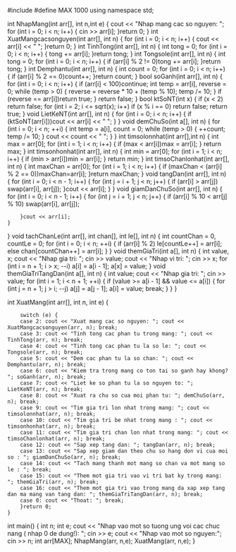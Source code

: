 #include<iostream>
#define MAX 1000
using namespace std;

int NhapMang(int arr[], int n,int e) {
	cout << "Nhap mang cac so nguyen: ";
	for (int i = 0; i < n; i++) {
		cin >> arr[i];
	}return 0;
}
int XuatMangcacsonguyen(int arr[], int n) {
	for (int i = 0; i < n; i++) {
		cout << arr[i] << " ";
	}return 0;
}
int TinhTong(int arr[], int n) {
	int tong = 0;
	for (int i = 0; i < n; i++) {
		tong += arr[i];
	}return tong;
}
int Tongsole(int arr[], int n) {
	int tong = 0;
	for (int i = 0; i < n; i++) {
		if (arr[i] % 2 != 0)tong += arr[i];
	}return tong;
}
int Demphantu(int arr[], int n) {
	int count = 0;
	for (int i = 0; i < n; i++) {
		if (arr[i] % 2 == 0)count++;
	}return count;
}
bool soGanh(int arr[], int n) {
	for (int i = 0; i < n; i++) {
		if (arr[i] < 100)continue;
		int temp = arr[i], reverse = 0;
		while (temp > 0) {
			reverse = reverse * 10 + (temp % 10);
			temp /= 10;
		}
		if (reverse == arr[i])return true;
	}
	return false;
}
bool ktSoNT(int x) {
		if (x < 2)
			return false;
		for (int i = 2; i <= sqrt(x); i++)
			if (x % i == 0)
				return false;
		return true;
}
void LietKeNT(int arr[], int n) {
	for (int i = 0; i < n; i++) {
		if (ktSoNT(arr[i]))cout << arr[i] << " ";
	}
}
void demChuSo(int a[], int n) {
	for (int i = 0; i < n; ++i) {
		int temp = a[i], count = 0;
		while (temp > 0) {
			++count;
			temp /= 10;
		}
		cout << count << " ";
	}
}
int timsolonnhat(int arr[],int  n) {
	int max = arr[0];
	for (int i = 1; i < n; i++) {
		if (max < arr[i])max = arr[i];
	}
	return max;
}
int timsonhonhat(int arr[], int n) {
	int min = arr[0];
	for (int i = 1; i < n; i++) {
		if (min > arr[i])min = arr[i];
	}
	return min;
}
int timsoChanlonhat(int arr[], int n) {
	int maxChan = arr[0];
	for (int i = 1; i < n; i++) {
		if (maxChan < (arr[i] % 2 == 0))maxChan=arr[i];
	}return maxChan;
}
void tangDan(int arr[], int n) {
	for (int i = 0; i < n - 1; i++) {
		for (int j = i + 1; j < n; j++) {
			if (arr[i] > arr[j]) swap(arr[i], arr[j]);
		}cout << arr[i];
	}
}
void giamDanChuSo(int arr[], int n) {
	for (int i = 0; i < n - 1; i++) {
		for (int j = i + 1; j < n; j++) {
			if (arr[i] % 10 < arr[j] % 10) swap(arr[i], arr[j]);
		
		}cout << arr[i];
	}
}
void tachChanLe(int arr[], int chan[], int le[], int n) {
	int countChan = 0, countLe = 0;
	for (int i = 0; i < n; ++i) {
		if (arr[i] % 2) le[countLe++] = arr[i];
		else chan[countChan++] = arr[i];
	}
}
void themGiaTri(int a[], int n) {
	int value, x;
	cout << "Nhap gia tri: "; cin >> value;
	cout << "Nhap vi tri: "; cin >> x;
	for (int i = n + 1; i > x; --i) a[i] = a[i - 1];
	a[x] = value;
}
void themGiaTriTangDan(int a[], int n) {
	int value;
	cout << "Nhap gia tri: "; cin >> value;
	for (int i = 1; i < n + 1; ++i) {
		if (value >= a[i - 1] && value <= a[i]) {
			for (int j = n + 1; j > i; --j) a[j] = a[j - 1];
			a[i] = value;
			break;
		}
	}
}



int XuatMang(int arr[], int n, int e) {

		switch (e) {
		case 2: cout << "Xuat mang cac so nguyen: "; cout << XuatMangcacsonguyen(arr, n); break;
		case 3: cout << "Tinh tong cac phan tu trong mang: "; cout << TinhTong(arr, n); break;
		case 4: cout << "Tinh tong cac phan tu la so le: "; cout << Tongsole(arr, n); break;
		case 5: cout << "Dem cac phan tu la so chan: "; cout << Demphantu(arr, n); break;
		case 6: cout << "Kiem tra trong mang co ton tai so ganh hay khong?  "; soGanh(arr, n); break;
		case 7: cout << "Liet ke so phan tu la so nguyen to: "; LietKeNT(arr, n); break;
		case 8: cout << "Xuat ra chu so cua moi phan tu: "; demChuSo(arr, n); break;
		case 9: cout << "Tim gia tri lon nhat trong mang: "; cout << timsolonnhat(arr, n); break;
		case 10: cout << "Tim gia tri be nhat trong mang : "; cout << timsonhonhat(arr, n); break;
		case 11: cout << "Tim gia tri chan lon nhat trong mang: "; cout << timsoChanlonhat(arr, n); break;
		case 12: cout << "Sap xep tang dan: "; tangDan(arr, n); break;
		case 13: cout << "Sap xep giam dan theo chu so hang don vi cua moi so : "; giamDanChuSo(arr, n); break;
		case 14: cout << "Tach mang thanh mot mang so chan va mot mang so le : "; break;
		case 15: cout << "Them mot gia tri vao vi tri bat ky trong mang: "; themGiaTri(arr, n); break;
		case 16: cout << "Them mot gia tri vao trong mang da xap xep tang dan ma mang van tang dan: "; themGiaTriTangDan(arr, n); break;
		case 0: cout << "Thoat: "; break;
		}return 0;
	}


int main() {
	int n;
	int e;
	cout << "Nhap vao mot so tuong ung voi cac chuc nang ( nhap 0 de dung!): ";
	cin >> e;
	cout << "Nhap vao mot so nguyen:";
	cin >> n;
	int arr[MAX];
	NhapMang(arr, n,e);
	XuatMang(arr, n,e);
}
